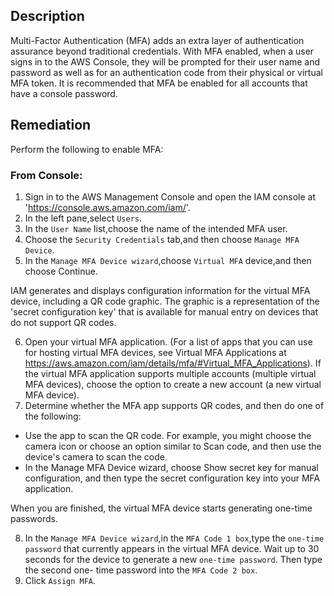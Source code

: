 ## Description

Multi-Factor Authentication (MFA) adds an extra layer of authentication assurance beyond traditional credentials. With MFA enabled, when a user signs in to the AWS Console, they will be prompted for their user name and password as well as for an authentication code from their physical or virtual MFA token. It is recommended that MFA be enabled for all accounts that have a console password.

## Remediation

Perform the following to enable MFA:

### From Console:

1. Sign in to the AWS Management Console and open the IAM console at 'https://console.aws.amazon.com/iam/'.
2. In the left pane,select `Users`.
3. In the `User Name` list,choose the name of the intended MFA user.
4. Choose the `Security Credentials` tab,and then choose `Manage MFA Device`.
5. In the `Manage MFA Device wizard`,choose `Virtual MFA` device,and then choose Continue.

IAM generates and displays configuration information for the virtual MFA device, including a QR code graphic. The graphic is a representation of the 'secret configuration key' that is available for manual entry on devices that do not support QR codes.

6. Open your virtual MFA application. (For a list of apps that you can use for hosting virtual MFA devices, see Virtual MFA Applications at https://aws.amazon.com/iam/details/mfa/#Virtual_MFA_Applications). If the virtual MFA application supports multiple accounts (multiple virtual MFA devices), choose the option to create a new account (a new virtual MFA device).
7. Determine whether the MFA app supports QR codes, and then do one of the following:
- Use the app to scan the QR code. For example, you might choose the camera icon or choose an option similar to Scan code, and then use the device's camera to scan the code.
- In the Manage MFA Device wizard, choose Show secret key for manual configuration, and then type the secret configuration key into your MFA application.

When you are finished, the virtual MFA device starts generating one-time passwords.

8. In the `Manage MFA Device wizard`,in the `MFA Code 1 box`,type the `one-time password` that currently appears in the virtual MFA device. Wait up to 30 seconds for the device to generate a new `one-time password`. Then type the second one- time password into the `MFA Code 2 box`.
9. Click `Assign MFA`.